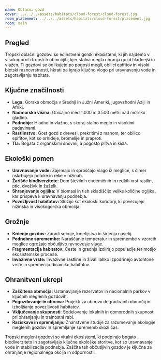 ```yaml
---
name: Oblačni gozd
cover: ../../../assets/habitats/cloud-forest/cloud-forest.jpg
room_placement: ../../../assets/habitats/cloud-forest/placement.jpg
room: main
---
```

## Pregled
Tropski oblačni gozdovi so edinstveni gorski ekosistemi, ki jih najdemo v visokogornih tropskih območjih, kjer stalna megla ohranja gozd hladnejši in vlažen. Ti gozdovi se odlikujejo po pogosti megli, obilici epifitov in visoki biotski raznovrstnosti, hkrati pa igrajo ključno vlogo pri uravnavanju vode in zagotavljanju habitata.

## Ključne značilnosti
- **Lega:** Gorska območja v Srednji in Južni Ameriki, jugovzhodni Aziji in Afriki.
- **Nadmorska višina:** Običajno med 1.000 in 3.500 metri nad morsko gladino.
- **Podnebje:** Hladno in vlažno, s skoraj stalno meglo in visokimi padavinami.
- **Rastlinstvo:** Gost gozd z drevesi, prekritimi z mahom, ter obilico epifitov, kot so orhideje, bromelije in praproti.
- **Tla:** Bogata z organskimi snovmi, a pogosto plitva in kisla.

## Ekološki pomen
- **Uravnavanje vode:** Zajemajo in sproščajo vlago iz meglice, s čimer oskrbujejo potoke in reke v nižinah.
- **Žarišče biodiverzitete:** Dom številnih endemičnih in redkih vrst rastlin, ptic, dvoživk in žuželk.
- **Shranjevanje ogljika:** V biomasi in tleh skladiščijo velike količine ogljika, kar prispeva k uravnavanju podnebja.
- **Povezljivost habitatov:** Služijo kot ekološki koridorji, ki povezujejo nižinska in visokogorska območja.

## Grožnje
- **Krčenje gozdov:** Zaradi sečnje, kmetijstva in širjenja naselij.
- **Podnebne spremembe:** Naraščanje temperatur in spremembe v vzorcih meglice ogrožajo občutljivo ravnovesje vlage.
- **Fragmentacija habitatov:** Ceste in gradnja izolirajo populacije ter motijo ekosistemske procese.
- **Invazivne vrste:** Invazivne rastline in živali lahko izpodrinejo avtohtone vrste in spremenijo dinamiko habitatov.

## Ohranitveni ukrepi
- **Zaščitena območja:** Ustanavljanje rezervatov in nacionalnih parkov v ključnih meglenih gozdovih.
- **Pogozdovanje in obnova:** Projekti za obnovo degradiranih območij in izboljšanje povezljivosti habitatov.
- **Vključevanje skupnosti:** Sodelovanje lokalnih in domorodnih skupnosti pri ohranjanju in trajnostni rabi.
- **Raziskave in spremljanje:** Znanstvene študije za razumevanje ekologije meglenih gozdov in spremljanje sprememb skozi čas.

Tropski megleni gozdovi so vitalni ekosistemi, ki podpirajo bogato biodiverziteto in zagotavljajo ključne ekološke storitve, kot so uravnavanje vode in stabilizacija podnebja. Zaščita teh občutljivih gozdov je ključna za ohranjanje regionalnega okolja in odpornosti.
